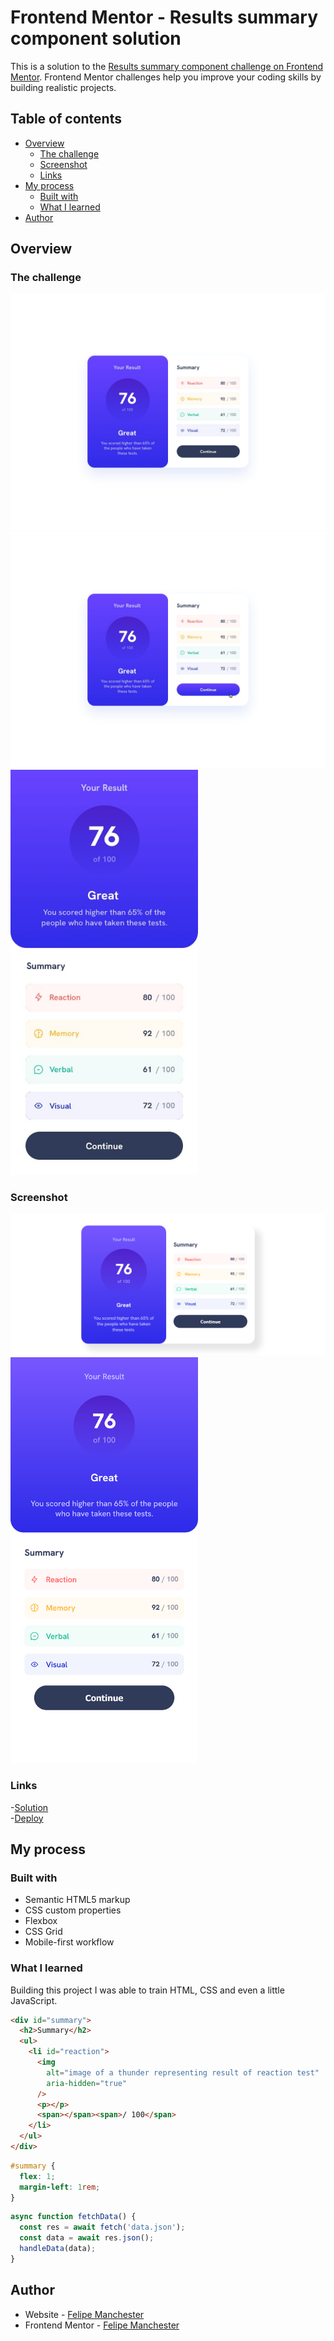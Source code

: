 # Frontend Mentor - Results summary component solution

This is a solution to the [Results summary component challenge on Frontend Mentor](https://www.frontendmentor.io/challenges/results-summary-component-CE_K6s0maV). Frontend Mentor challenges help you improve your coding skills by building realistic projects.

## Table of contents

- [Overview](#overview)
  - [The challenge](#the-challenge)
  - [Screenshot](#screenshot)
  - [Links](#links)
- [My process](#my-process)
  - [Built with](#built-with)
  - [What I learned](#what-i-learned)
- [Author](#author)

## Overview

### The challenge

<img src="./design/desktop-design.jpg" width='600px'>
<img src="./design/active-states.jpg" width='600px'>
<img src="./design/mobile-design.jpg" width='300px'>


### Screenshot
<img src="./design/fullpage.png" width='600px'>
<img src="./design/mobile.png" width='300px'>


### Links

-[Solution](https://github.com/FelipeManchester/results-summary-component-main)
<br />
-[Deploy](https://felipemanchester.github.io/results-summary-component-main/)

## My process

### Built with

- Semantic HTML5 markup
- CSS custom properties
- Flexbox
- CSS Grid
- Mobile-first workflow

### What I learned

Building this project I was able to train HTML, CSS and even a little JavaScript.

```html
<div id="summary">
  <h2>Summary</h2>
  <ul>
    <li id="reaction">
      <img
        alt="image of a thunder representing result of reaction test"
        aria-hidden="true"
      />
      <p></p>
      <span></span><span>/ 100</span>
    </li>
  </ul>
</div>
```

```css
#summary {
  flex: 1;
  margin-left: 1rem;
}
```

```js
async function fetchData() {
  const res = await fetch('data.json');
  const data = await res.json();
  handleData(data);
}
```

## Author

- Website - [Felipe Manchester](https://www.linkedin.com/in/FelipeManchester)
- Frontend Mentor - [Felipe Manchester](https://www.frontendmentor.io/profile/FelipeManchester)
